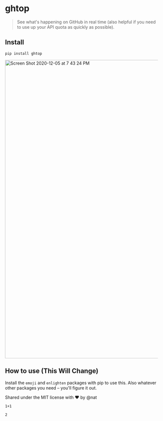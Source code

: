 # ghtop
> See what's happening on GitHub in real time (also helpful if you need to use up your API quota as quickly as possible).


## Install

`pip install ghtop`

<img width="983" alt="Screen Shot 2020-12-05 at 7 43 24 PM" src="https://user-images.githubusercontent.com/56260/101270865-3f033780-3732-11eb-8dcc-97caf7cc58e6.png">

## How to use (This Will Change)

Install the `emoji` and `enlighten` packages with pip to use this. Also whatever other packages you need – you'll figure it out.

Shared under the MIT license with :heart: by @nat

```
1+1
```




    2


